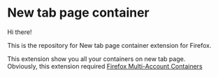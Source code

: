 # New tab page container
Hi there!  
  
This is the repository for New tab page container extension for Firefox.  
  
This extension show you all your containers on new tab page.  
Obviously, this extension required [Firefox Multi-Account Containers](https://addons.mozilla.org/fr/firefox/addon/multi-account-containers/)  
